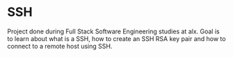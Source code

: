 # SSH

Project done during Full Stack Software Engineering studies at alx. Goal is to learn about what is a SSH, how to create an SSH RSA key pair and how to connect to a remote host using SSH.
